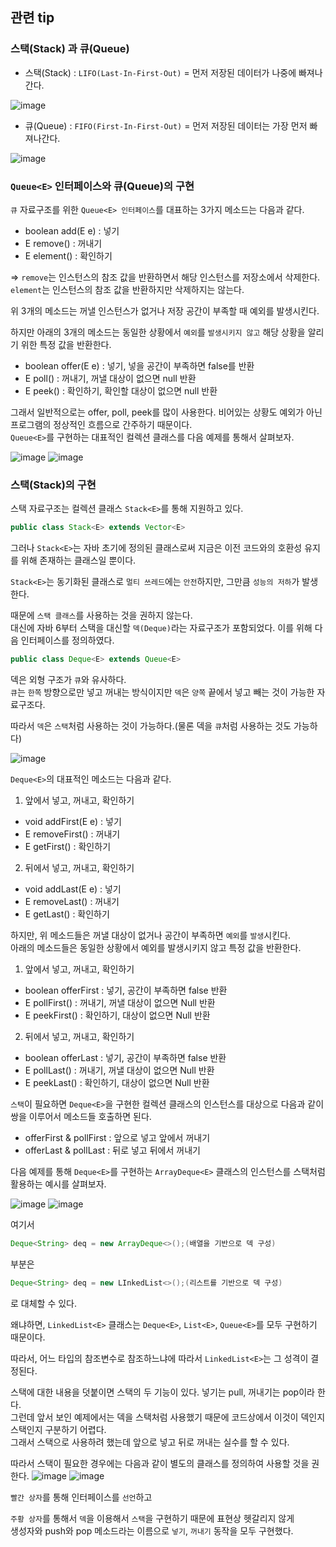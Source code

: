 ## 관련 tip 

### 스택(Stack) 과 큐(Queue) 

- 스택(Stack) : `LIFO(Last-In-First-Out)` = 먼저 저장된 데이터가 나중에 빠져나간다.

![image](https://user-images.githubusercontent.com/64796257/152630674-37b3410b-fbbf-4d8d-8afc-e3e18ca95e8c.png)

- 큐(Queue) : `FIFO(First-In-First-Out)` = 먼저 저장된 데이터는 가장 먼저 빠져나간다. 

![image](https://user-images.githubusercontent.com/64796257/152630686-3ada4a8b-f651-4a6e-b5ca-6a6fa4a95a6f.png)

### `Queue<E>` 인터페이스와 큐(Queue)의 구현
   
`큐` 자료구조를 위한 `Queue<E> 인터페이스`를 대표하는 3가지 메소드는 다음과 같다.
- boolean add(E e) : 넣기
- E remove() : 꺼내기
- E element() : 확인하기

⇒ `remove`는 인스턴스의 참조 값을 반환하면서 해당 인스턴스를 저장소에서 삭제한다.   
    `element`는 인스턴스의 참조 값을 반환하지만 삭제하지는 않는다.

위 3개의 메소드는 꺼낼 인스턴스가 없거나 저장 공간이 부족할 때 예외를 발생시킨다. 

하지만 아래의 3개의 메소드는 동일한 상황에서 `예외`를 `발생시키지 않고` 해당 상황을 알리기 위한 특정 값을 반환한다.
- boolean offer(E e) : 넣기, 넣을 공간이 부족하면 false를 반환
- E poll() : 꺼내기, 꺼낼 대상이 없으면 null 반환
- E peek() : 확인하기, 확인할 대상이 없으면 null 반환

그래서 일반적으로는 offer, poll, peek를 많이 사용한다. 비어있는 상황도 예외가 아닌 프로그램의 정상적인 흐름으로 간주하기 때문이다.  
`Queue<E>`를 구현하는 대표적인 컬렉션 클래스를 다음 예제를 통해서 살펴보자.

![image](https://user-images.githubusercontent.com/64796257/152630756-1d4e3d48-3d37-41d2-94fe-3405bd1e706e.png)
![image](https://user-images.githubusercontent.com/64796257/152630759-55949176-25ce-4b12-b75f-c973a8b26fc0.png)

### 스택(Stack)의 구현 

스택 자료구조는 컬렉션 클래스 `Stack<E>`를 통해 지원하고 있다.
``` java
public class Stack<E> extends Vector<E>
```

그러나 `Stack<E>`는 자바 초기에 정의된 클래스로써 지금은 이전 코드와의 호환성 유지를 위해 존재하는 클래스일 뿐이다.  

`Stack<E>`는 동기화된 클래스로 `멀티 쓰레드`에는 `안전`하지만, 그만큼 `성능의 저하`가 발생한다. 

때문에 `스택 클래스`를 사용하는 것을 권하지 않는다.  
대신에 자바 6부터 스택을 대신할 `덱(Deque)`라는 자료구조가 포함되었다. 이를 위해 다음 인터페이스를 정의하였다.
``` java 
public class Deque<E> extends Queue<E>
```

덱은 외형 구조가 `큐`와 유사하다.  
`큐`는 `한쪽` 방향으로만 넣고 꺼내는 방식이지만 `덱`은 `양쪽` 끝에서 넣고 빼는 것이 가능한 자료구조다.  

따라서 `덱`은 `스택`처럼 사용하는 것이 가능하다.(물론 덱을 `큐`처럼 사용하는 것도 가능하다)

![image](https://user-images.githubusercontent.com/64796257/152630832-c8a45de6-95c0-4858-9bcc-6a02862a6d15.png)

`Deque<E>`의 대표적인 메소드는 다음과 같다.

1) 앞에서 넣고, 꺼내고, 확인하기 
- void addFirst(E e) : 넣기
- E removeFirst() : 꺼내기
- E getFirst() : 확인하기 

2) 뒤에서 넣고, 꺼내고, 확인하기
- void addLast(E e) : 넣기
- E removeLast() : 꺼내기
- E getLast() : 확인하기

하지만, 위 메소드들은 꺼낼 대상이 없거나 공간이 부족하면 `예외`를 `발생`시킨다.  
아래의 메소드들은 동일한 상황에서 예외를 발생시키지 않고 특정 값을 반환한다.

1) 앞에서 넣고, 꺼내고, 확인하기 
- boolean offerFirst : 넣기, 공간이 부족하면 false 반환
- E pollFirst() : 꺼내기, 꺼낼 대상이 없으면 Null 반환
- E peekFirst() : 확인하기, 대상이 없으면 Null 반환

2) 뒤에서 넣고, 꺼내고, 확인하기
- boolean offerLast : 넣기, 공간이 부족하면 false 반환
- E pollLast() : 꺼내기, 꺼낼 대상이 없으면 Null 반환
- E peekLast() : 확인하기, 대상이 없으면 Null 반환

`스택`이 필요하면 `Deque<E>`을 구현한 컬렉션 클래스의 인스턴스를 대상으로 다음과 같이 쌍을 이루어서 메소드들 호출하면 된다. 
- offerFirst & pollFirst : 앞으로 넣고 앞에서 꺼내기
- offerLast & pollLast : 뒤로 넣고 뒤에서 꺼내기

다음 예제를 통해 `Deque<E>`를 구현하는 `ArrayDeque<E>` 클래스의 인스턴스를 스택처럼 활용하는 예시를 살펴보자.

![image](https://user-images.githubusercontent.com/64796257/152630884-ee22aabb-21a6-491e-9c0b-cf79c06811a3.png)
![image](https://user-images.githubusercontent.com/64796257/152630888-3fbc1f65-11e2-4922-ad58-d87d69850909.png)

여기서 
``` java
Deque<String> deq = new ArrayDeque<>();(배열을 기반으로 덱 구성)
```
부분은 

``` java
Deque<String> deq = new LInkedList<>();(리스트를 기반으로 덱 구성) 
```

로 대체할 수 있다.       

왜냐하면, `LinkedList<E>` 클래스는 `Deque<E>`, `List<E>`, `Queue<E>`를 모두 구현하기 때문이다. 

따라서, 어느 타입의 참조변수로 참조하느냐에 따라서 `LinkedList<E>`는 그 성격이 결정된다. 

스택에 대한 내용을 덧붙이면 스택의 두 기능이 있다. 넣기는 pull, 꺼내기는 pop이라 한다.  
그런데 앞서 보인 예제에서는 덱을 스택처럼 사용했기 때문에 코드상에서 이것이 덱인지 스택인지 구분하기 어렵다.  
그래서 스택으로 사용하려 했는데 앞으로 넣고 뒤로 꺼내는 실수를 할 수 있다.

따라서 스택이 필요한 경우에는 다음과 같이 별도의 클래스를 정의하여 사용할 것을 권한다.
![image](https://user-images.githubusercontent.com/64796257/152630931-04b24aa1-0394-4148-a8a8-e043e28bc330.png)
![image](https://user-images.githubusercontent.com/64796257/152630932-fd043efc-b86a-47d3-97d0-f87900f87d14.png)

`빨간 상자`를 통해 인터페이스를 `선언`하고

`주황 상자`를 통해서 `덱`을 이용해서 `스택`을 구현하기 때문에 표현상 헷갈리지 않게   
생성자와 push와 pop 메소드라는 이름으로 `넣기`, `꺼내기` 동작을 모두 구현했다. 






